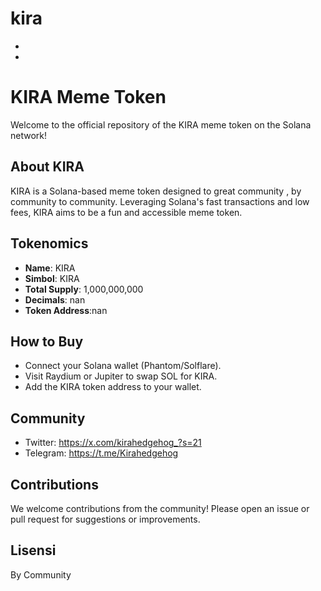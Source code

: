 # kira
-
-
# KIRA Meme Token
Welcome to the official repository of the KIRA meme token on the Solana network!


## About KIRA
KIRA is a Solana-based meme token designed to great community , by community to community. Leveraging Solana's fast transactions and low fees, KIRA aims to be a fun and accessible meme token.



## Tokenomics
- **Name**: KIRA
- **Simbol**: KIRA
- **Total Supply**: 1,000,000,000
- **Decimals**: nan
- **Token Address**:nan

## How to Buy
- Connect your Solana wallet (Phantom/Solflare).
- Visit Raydium or Jupiter to swap SOL for KIRA.
- Add the KIRA token address to your wallet.



## Community

- Twitter: https://x.com/kirahedgehog_?s=21
- Telegram: https://t.me/Kirahedgehog


## Contributions
We welcome contributions from the community! Please open an issue or pull request for suggestions or improvements.



## Lisensi
By Community
